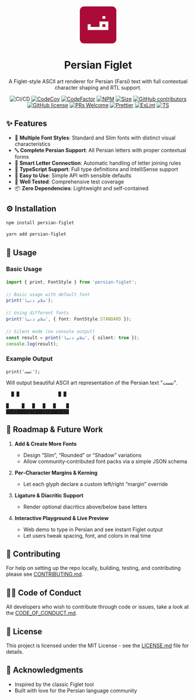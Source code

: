 <p align="center">
  <img src="./images/logo.png" alt="Banner" width="20%">
<p>
<h1 align="center">Persian Figlet</h1>
<p align="center">A Figlet-style ASCII art renderer for Persian (Farsi) text with full contextual character shaping and RTL support.</p>
<div align="center">

![CI/CD](https://github.com/moh3n9595/persian-figlet/actions/workflows/build.yml/badge.svg)
[![CodeCov](https://codecov.io/gh/moh3n9595/persian-figlet/graph/badge.svg?token=WN2WK8QQMJ)](https://codecov.io/gh/moh3n9595/persian-figlet) [![CodeFactor](https://www.codefactor.io/repository/github/moh3n9595/persian-figlet/badge)](https://www.codefactor.io/repository/github/moh3n9595/persian-figlet)
[![NPM](https://img.shields.io/npm/v/persian-figlet.svg)](https://www.npmjs.com/package/persian-figlet)
[![Size](https://badgen.net/bundlephobia/min/persian-figlet)](https://bundlephobia.com/result?p=persian-figlet@latest)
[![GitHub contributors](https://img.shields.io/github/contributors/moh3n9595/persian-figlet.svg)](https://GitHub.com/moh3n9595/persian-figlet/contributors/)
[![GitHub license](https://img.shields.io/badge/license-MIT-blue.svg)](https://github.com/moh3n9595/persian-figlet/blob/master/LICENSE)
[![PRs Welcome](https://img.shields.io/badge/PRs-welcome-orange.svg)](https://github.com/moh3n9595/persian-figlet/compare)
[![Prettier](https://img.shields.io/badge/prettier-1A2C34?logo=prettier&logoColor=F7BA3E)](https://github.com/prettier/prettier)
[![EsLint](https://badges.aleen42.com/src/eslint.svg)](https://eslint.org/)
[![TS](https://badges.aleen42.com/src/typescript.svg)](https://www.typescriptlang.org/)

</div>

## ✨ Features

- 🎨 **Multiple Font Styles**: Standard and Slim fonts with distinct visual characteristics
- 🔤 **Complete Persian Support**: All Persian letters with proper contextual forms
- 🔗 **Smart Letter Connection**: Automatic handling of letter joining rules
- 📝 **TypeScript Support**: Full type definitions and IntelliSense support
- 🎯 **Easy to Use**: Simple API with sensible defaults
- 🧪 **Well Tested**: Comprehensive test coverage
- 📦 **Zero Dependencies**: Lightweight and self-contained

## ⚙️ Installation

```bash
npm install persian-figlet
```

```bash
yarn add persian-figlet
```

## 📖 Usage

### Basic Usage

```typescript
import { print, FontStyle } from 'persian-figlet';

// Basic usage with default font
print('سلام دنیا');

// Using different fonts
print('سلام دنیا', { font: FontStyle.STANDARD });

// Silent mode (no console output)
const result = print('سلام دنیا', { silent: true });
console.log(result);
```

### Example Output

```
print('تست');
```

Will output beautiful ASCII art representation of the Persian text "تست".

```                     
  █ █               █ █ 
                        
█     █   █   █   █    █
████████████████████████                     
```

## 🚀 Roadmap & Future Work

1. **Add & Create More Fonts**  
   - Design “Slim”, “Rounded” or “Shadow” variations  
   - Allow community‑contributed font packs via a simple JSON schema  

2. **Per‑Character Margins & Kerning**  
   - Let each glyph declare a custom left/right “margin” override

3. **Ligature & Diacritic Support**  
   - Render optional diacritics above/below base letters
  
4. **Interactive Playground & Live Preview**  
   - Web demo to type in Persian and see instant Figlet output  
   - Let users tweak spacing, font, and colors in real time  

## 🙋 Contributing

For help on setting up the repo locally, building, testing, and contributing
please see [CONTRIBUTING.md](https://github.com/moh3n9595/persian-figlet/blob/master/CONTRIBUTING.md).

## 🧑‍💻 Code of Conduct

All developers who wish to contribute through code or issues, take a look at the
[CODE_OF_CONDUCT.md](https://github.com/moh3n9595/persian-figlet/blob/master/CODE_OF_CONDUCT.md).

## 📃 License

This project is licensed under the MIT License - see the [LICENSE.md](https://github.com/moh3n9595/persian-figlet/blob/master/LICENSE) file for details.

## 🙏 Acknowledgments

- Inspired by the classic Figlet tool
- Built with love for the Persian language community
